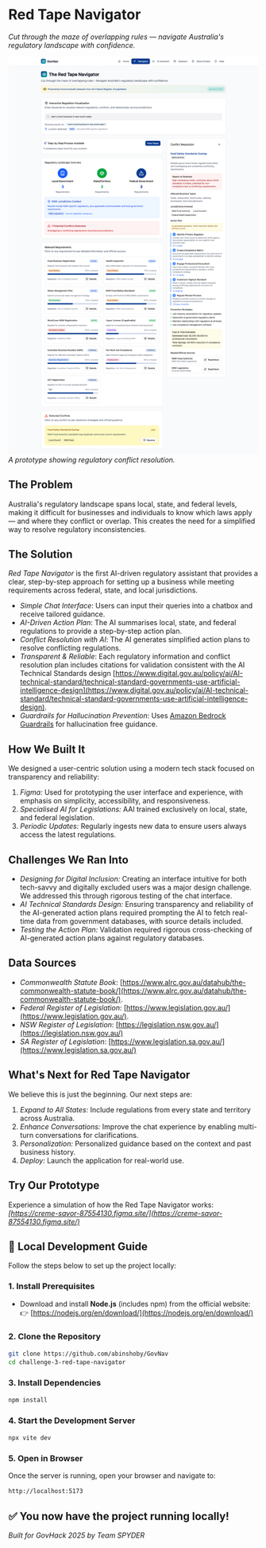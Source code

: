# Red Tape Navigator

*Cut through the maze of overlapping rules — navigate Australia's regulatory landscape with confidence.*

![A prototype showing regulatory conflict resolution.](./docs/conflict_resolve.png)
_A prototype showing regulatory conflict resolution._

## The Problem
Australia's regulatory landscape spans local, state, and federal levels, making it difficult for businesses and individuals to know which laws apply — and where they conflict or overlap. This creates the need for a simplified way to resolve regulatory inconsistencies.

## The Solution

*Red Tape Navigator* is the first AI-driven regulatory assistant that provides a clear, step-by-step approach for setting up a business while meeting requirements across federal, state, and local jurisdictions.

*   *Simple Chat Interface*: Users can input their queries into a chatbox and receive tailored guidance.
*   *AI-Driven Action Plan*: The AI summarises local, state, and federal regulations to provide a step-by-step action plan.
*   *Conflict Resolution with AI*: The AI generates simplified action plans to resolve conflicting regulations.
*   *Transparent & Reliable*: Each regulatory information and conflict resolution plan includes citations for validation consistent with the AI Technical Standards design [https://www.digital.gov.au/policy/ai/AI-technical-standard/technical-standard-governments-use-artificial-intelligence-design](https://www.digital.gov.au/policy/ai/AI-technical-standard/technical-standard-governments-use-artificial-intelligence-design).
* *Guardrails for Hallucination Prevention*: Uses [Amazon Bedrock Guardrails](https://aws.amazon.com/bedrock/guardrails/) for hallucination free guidance.

## How We Built It

We designed a user-centric solution using a modern tech stack focused on transparency and reliability:

1.  *Figma:* Used for prototyping the user interface and experience, with emphasis on simplicity, accessibility, and responsiveness.
2.  *Specialised AI for Legislations:* AAI trained exclusively on local, state, and federal legislation.
3.  *Periodic Updates:* Regularly ingests new data to ensure users always access the latest regulations.

## Challenges We Ran Into

*   *Designing for Digital Inclusion:* Creating an interface intuitive for both tech-savvy and digitally excluded users was a major design challenge. We addressed this through rigorous testing of the chat interface.
*   *AI Technical Standards Design:* Ensuring transparency and reliability of the AI-generated action plans required prompting the AI to fetch real-time data from government databases, with source details included.
*   *Testing the Action Plan:* Validation required rigorous cross-checking of AI-generated action plans against regulatory databases.

## Data Sources

*   *Commonwealth Statute Book*: [https://www.alrc.gov.au/datahub/the-commonwealth-statute-book/](https://www.alrc.gov.au/datahub/the-commonwealth-statute-book/).
*   *Federal Register of Legislation*: [https://www.legislation.gov.au/](https://www.legislation.gov.au/).
*   *NSW Register of Legislation*: [https://legislation.nsw.gov.au/](https://legislation.nsw.gov.au/)
*   *SA Register of Legislation*: [https://www.legislation.sa.gov.au/](https://www.legislation.sa.gov.au/)


## What's Next for Red Tape Navigator

We believe this is just the beginning. Our next steps are:

1.  *Expand to All States:* Include regulations from every state and territory across Australia.
2.  *Enhance Conversations:* Improve the chat experience by enabling multi-turn conversations for clarifications.
3. *Personalization:* Personalized guidance based on the context and past business history.
4. *Deploy:* Launch the application for real-world use.

## Try Our Prototype

Experience a simulation of how the Red Tape Navigator works:
*[https://creme-savor-87554130.figma.site/](https://creme-savor-87554130.figma.site/)*

## 🚀 Local Development Guide
Follow the steps below to set up the project locally:

### 1. Install Prerequisites
- Download and install **Node.js** (includes npm) from the official website:  
  👉 [https://nodejs.org/en/download/](https://nodejs.org/en/download/)

### 2. Clone the Repository
```bash
git clone https://github.com/abinshoby/GovNav
cd challenge-3-red-tape-navigator
```
### 3. Install Dependencies
```bash
npm install
```

### 4. Start the Development Server
```bash
npx vite dev
```

### 5. Open in Browser
Once the server is running, open your browser and navigate to:
```bash
http://localhost:5173
```

✅ You now have the project running locally!
---

*Built for GovHack 2025 by Team SPYDER*